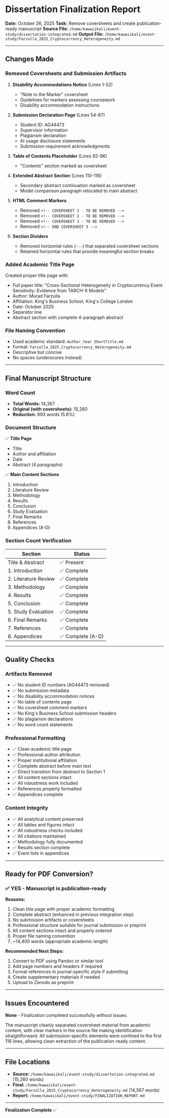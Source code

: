 # Dissertation Finalization Report

**Date:** October 26, 2025
**Task:** Remove coversheets and create publication-ready manuscript
**Source File:** `/home/kawaiikali/event-study/dissertation-integrated.md`
**Output File:** `/home/kawaiikali/event-study/Farzulla_2025_Cryptocurrency_Heterogeneity.md`

---

## Changes Made

### Removed Coversheets and Submission Artifacts

1. **Disability Accommodations Notice** (Lines 1-52)
   - "Note to the Marker" coversheet
   - Guidelines for markers assessing coursework
   - Disability accommodation instructions

2. **Submission Declaration Page** (Lines 54-87)
   - Student ID: AG44473
   - Supervisor information
   - Plagiarism declaration
   - AI usage disclosure statements
   - Submission requirement acknowledgments

3. **Table of Contents Placeholder** (Lines 92-96)
   - "Contents" section marked as coversheet

4. **Extended Abstract Section** (Lines 110-116)
   - Secondary abstract continuation marked as coversheet
   - Model comparison paragraph relocated to main abstract

5. **HTML Comment Markers**
   - Removed `<!-- COVERSHEET 1 - TO BE REMOVED -->`
   - Removed `<!-- COVERSHEET 2 - TO BE REMOVED -->`
   - Removed `<!-- COVERSHEET 3 - TO BE REMOVED -->`
   - Removed `<!-- END COVERSHEET 3 -->`

6. **Section Dividers**
   - Removed horizontal rules (`---`) that separated coversheet sections
   - Retained horizontal rules that provide meaningful section breaks

### Added Academic Title Page

Created proper title page with:
- Full paper title: "Cross-Sectional Heterogeneity in Cryptocurrency Event Sensitivity: Evidence from TARCH-X Models"
- Author: Murad Farzulla
- Affiliation: King's Business School, King's College London
- Date: October 2025
- Separator line
- Abstract section with complete 4-paragraph abstract

### File Naming Convention

- Used academic standard: `Author_Year_ShortTitle.md`
- Format: `Farzulla_2025_Cryptocurrency_Heterogeneity.md`
- Descriptive but concise
- No spaces (underscores instead)

---

## Final Manuscript Structure

### Word Count
- **Total Words:** 14,367
- **Original (with coversheets):** 15,260
- **Reduction:** 893 words (5.8%)

### Document Structure

✅ **Title Page**
- Title
- Author and affiliation
- Date
- Abstract (4 paragraphs)

✅ **Main Content Sections**
1. Introduction
2. Literature Review
3. Methodology
4. Results
5. Conclusion
6. Study Evaluation
7. Final Remarks
8. References
9. Appendices (A-D)

### Section Count Verification

| Section | Status |
|---------|--------|
| Title & Abstract | ✅ Present |
| 1. Introduction | ✅ Complete |
| 2. Literature Review | ✅ Complete |
| 3. Methodology | ✅ Complete |
| 4. Results | ✅ Complete |
| 5. Conclusion | ✅ Complete |
| 5. Study Evaluation | ✅ Complete |
| 6. Final Remarks | ✅ Complete |
| 7. References | ✅ Complete |
| 8. Appendices | ✅ Complete (A-D) |

---

## Quality Checks

### Artifacts Removed
- ✅ No student ID numbers (AG44473 removed)
- ✅ No submission metadata
- ✅ No disability accommodation notices
- ✅ No table of contents page
- ✅ No coversheet comment markers
- ✅ No King's Business School submission headers
- ✅ No plagiarism declarations
- ✅ No word count statements

### Professional Formatting
- ✅ Clean academic title page
- ✅ Professional author attribution
- ✅ Proper institutional affiliation
- ✅ Complete abstract before main text
- ✅ Direct transition from abstract to Section 1
- ✅ All content sections intact
- ✅ All robustness work included
- ✅ References properly formatted
- ✅ Appendices complete

### Content Integrity
- ✅ All analytical content preserved
- ✅ All tables and figures intact
- ✅ All robustness checks included
- ✅ All citations maintained
- ✅ Methodology fully documented
- ✅ Results section complete
- ✅ Event lists in appendices

---

## Ready for PDF Conversion?

### ✅ YES - Manuscript is publication-ready

**Reasons:**
1. Clean title page with proper academic formatting
2. Complete abstract (enhanced in previous integration step)
3. No submission artifacts or coversheets
4. Professional structure suitable for journal submission or preprint
5. All content sections intact and properly ordered
6. Proper file naming convention
7. ~14,400 words (appropriate academic length)

**Recommended Next Steps:**
1. Convert to PDF using Pandoc or similar tool
2. Add page numbers and headers if required
3. Format references in journal-specific style if submitting
4. Create supplementary materials if needed
5. Upload to Zenodo as preprint

---

## Issues Encountered

**None** - Finalization completed successfully without issues.

The manuscript cleanly separated coversheet material from academic content, with clear markers in the source file making identification straightforward. All submission-specific elements were confined to the first 116 lines, allowing clean extraction of the publication-ready content.

---

## File Locations

- **Source:** `/home/kawaiikali/event-study/dissertation-integrated.md` (15,260 words)
- **Final:** `/home/kawaiikali/event-study/Farzulla_2025_Cryptocurrency_Heterogeneity.md` (14,367 words)
- **Report:** `/home/kawaiikali/event-study/FINALIZATION_REPORT.md`

---

**Finalization Complete** ✅

